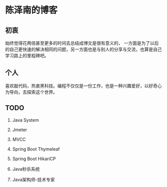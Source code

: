 # 陈泽南的博客

## 初衷

始终觉得花两倍甚至更多的时间去总结成博文是很有意义的，
一方面是为了以后的自己更快速的解决相同的问题，另一方面也是与别人的分享与交流，也算是自己学习路上的里程碑吧。

## 个人

喜欢敲代码，热衷黑科技。编程不仅仅是一份工作，也是一种兴趣爱好，以好奇心为导向，去探索这个世界。

## TODO

1. Java System
2. Jmeter
3. MVCC
4. Spring Boot Thymeleaf
5. Spring Boot HikariCP

1. Java秒杀系统
2. Java架构师-技术专家




